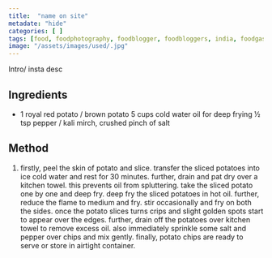 ```yaml
---
title:  "name on site"
metadate: "hide"
categories: [ ]
tags: [food, foodphotography, foodblogger, foodbloggers, india, foodgasm, indianfood, love, foodcoma, foodporn,indiancooking, indianrecipe, foodlovers, indianfood, indianfoodbloggers, foodiesofinstagram, foodlove, indian, indiancouple, eatlocal, eathealthy, eatwell, desifood, trending, tasty, taste, yummyinmytummy, foodie, instafood, instafoodie, foodstagram, instagood, passionatepaprika, foodblog, easy, indian, recipe, mothersrecipe, cooking, easycooking, easyrecipe, simple, simplefood ]
image: "/assets/images/used/.jpg"
---
```


Intro/ insta desc 

## Ingredients

- 1 royal red potato / brown potato
5 cups cold water
oil for deep frying
½ tsp pepper / kali mirch, crushed
pinch of salt

## Method

1. firstly, peel the skin of potato and slice.
transfer the sliced potatoes into ice cold water and rest for 30 minutes.
further, drain and pat dry over a kitchen towel. this prevents oil from spluttering.
take the sliced potato one by one and deep fry.
deep fry the sliced potatoes in hot oil.
further, reduce the flame to medium and fry.
stir occasionally and fry on both the sides.
once the potato slices turns crips and slight golden spots start to appear over the edges.
further, drain off the potatoes over kitchen towel to remove excess oil.
also immediately sprinkle some salt and pepper over chips and mix gently.
finally, potato chips are ready to serve or store in airtight container.

